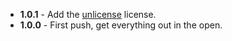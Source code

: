 * **1.0.1** - Add the [unlicense](http://unlicense.org) license.
* **1.0.0** - First push, get everything out in the open.
